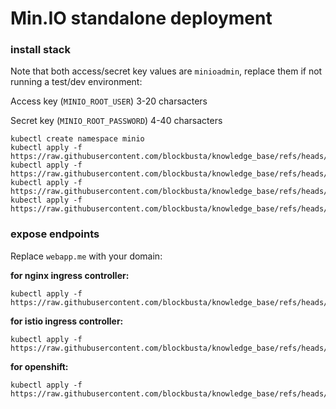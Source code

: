 # Min.IO standalone deployment

### install stack
Note that both access/secret key values are `minioadmin`, replace them if not running a test/dev environment:

Access key (`MINIO_ROOT_USER`) 3-20 charsacters

Secret key (`MINIO_ROOT_PASSWORD`) 4-40 charsacters

```
kubectl create namespace minio
kubectl apply -f https://raw.githubusercontent.com/blockbusta/knowledge_base/refs/heads/main/scripts/standalone_minio/deployment.yaml
kubectl apply -f https://raw.githubusercontent.com/blockbusta/knowledge_base/refs/heads/main/scripts/standalone_minio/pvc.yaml
kubectl apply -f https://raw.githubusercontent.com/blockbusta/knowledge_base/refs/heads/main/scripts/standalone_minio/secret.yaml
kubectl apply -f https://raw.githubusercontent.com/blockbusta/knowledge_base/refs/heads/main/scripts/standalone_minio/service.yaml
```

### expose endpoints
Replace `webapp.me` with your domain:

**for nginx ingress controller:**
```
kubectl apply -f https://raw.githubusercontent.com/blockbusta/knowledge_base/refs/heads/main/scripts/standalone_minio/ingress.yaml
```

**for istio ingress controller:**
```
kubectl apply -f https://raw.githubusercontent.com/blockbusta/knowledge_base/refs/heads/main/scripts/standalone_minio/virtualservice.yaml
```

**for openshift:**
```
kubectl apply -f https://raw.githubusercontent.com/blockbusta/knowledge_base/refs/heads/main/scripts/standalone_minio/route.yaml
```
